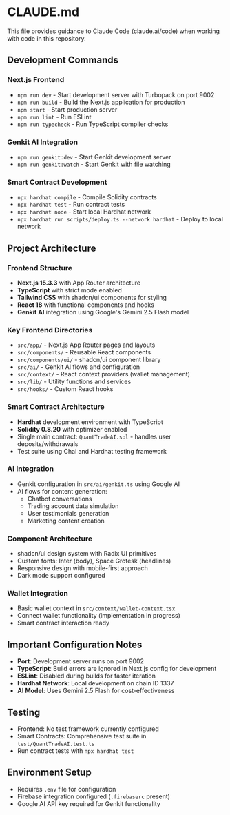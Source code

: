 # CLAUDE.md

This file provides guidance to Claude Code (claude.ai/code) when working with code in this repository.

## Development Commands

### Next.js Frontend
- `npm run dev` - Start development server with Turbopack on port 9002
- `npm run build` - Build the Next.js application for production
- `npm start` - Start production server
- `npm run lint` - Run ESLint
- `npm run typecheck` - Run TypeScript compiler checks

### Genkit AI Integration
- `npm run genkit:dev` - Start Genkit development server
- `npm run genkit:watch` - Start Genkit with file watching

### Smart Contract Development
- `npx hardhat compile` - Compile Solidity contracts
- `npx hardhat test` - Run contract tests
- `npx hardhat node` - Start local Hardhat network
- `npx hardhat run scripts/deploy.ts --network hardhat` - Deploy to local network

## Project Architecture

### Frontend Structure
- **Next.js 15.3.3** with App Router architecture
- **TypeScript** with strict mode enabled
- **Tailwind CSS** with shadcn/ui components for styling
- **React 18** with functional components and hooks
- **Genkit AI** integration using Google's Gemini 2.5 Flash model

### Key Frontend Directories
- `src/app/` - Next.js App Router pages and layouts
- `src/components/` - Reusable React components
- `src/components/ui/` - shadcn/ui component library
- `src/ai/` - Genkit AI flows and configuration
- `src/context/` - React context providers (wallet management)
- `src/lib/` - Utility functions and services
- `src/hooks/` - Custom React hooks

### Smart Contract Architecture
- **Hardhat** development environment with TypeScript
- **Solidity 0.8.20** with optimizer enabled
- Single main contract: `QuantTradeAI.sol` - handles user deposits/withdrawals
- Test suite using Chai and Hardhat testing framework

### AI Integration
- Genkit configuration in `src/ai/genkit.ts` using Google AI
- AI flows for content generation:
  - Chatbot conversations
  - Trading account data simulation
  - User testimonials generation
  - Marketing content creation

### Component Architecture
- shadcn/ui design system with Radix UI primitives
- Custom fonts: Inter (body), Space Grotesk (headlines)
- Responsive design with mobile-first approach
- Dark mode support configured

### Wallet Integration
- Basic wallet context in `src/context/wallet-context.tsx`
- Connect wallet functionality (implementation in progress)
- Smart contract interaction ready

## Important Configuration Notes

- **Port**: Development server runs on port 9002
- **TypeScript**: Build errors are ignored in Next.js config for development
- **ESLint**: Disabled during builds for faster iteration
- **Hardhat Network**: Local development on chain ID 1337
- **AI Model**: Uses Gemini 2.5 Flash for cost-effectiveness

## Testing
- Frontend: No test framework currently configured
- Smart Contracts: Comprehensive test suite in `test/QuantTradeAI.test.ts`
- Run contract tests with `npx hardhat test`

## Environment Setup
- Requires `.env` file for configuration
- Firebase integration configured (`.firebaserc` present)
- Google AI API key required for Genkit functionality